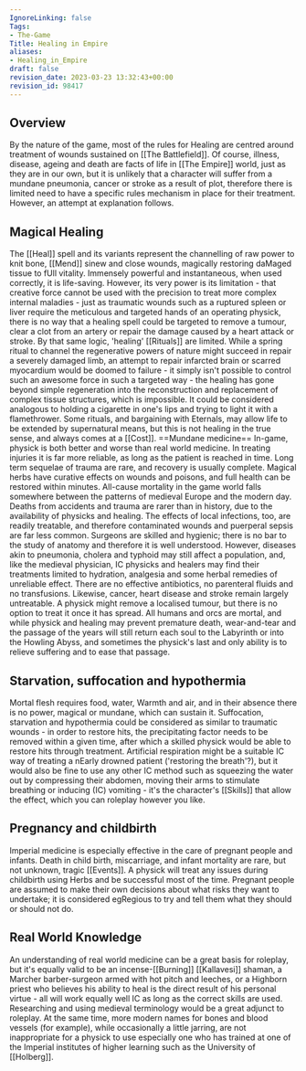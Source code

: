 ```yaml
---
IgnoreLinking: false
Tags:
- The-Game
Title: Healing in Empire
aliases:
- Healing_in_Empire
draft: false
revision_date: 2023-03-23 13:32:43+00:00
revision_id: 98417
---
```


## Overview
By the nature of the game, most of the rules for Healing are centred around treatment of wounds sustained on [[The Battlefield]].  Of course, illness, disease, ageing and death are facts of life in [[The Empire]] world, just as they are in our own, but it is unlikely that a character will suffer from a mundane pneumonia, cancer or stroke as a result of plot, therefore there is limited need to have a specific rules mechanism in place for their treatment. However, an attempt at explanation follows.
## Magical Healing
The [[Heal]] spell and its variants represent the channelling of raw power to knit bone, [[Mend]] sinew and close wounds, magically restoring daMaged tissue to fUll vitality. Immensely powerful and instantaneous, when used correctly, it is life-saving. However, its very power is its limitation - that creative force cannot be used with the precision to treat more complex internal maladies - just as traumatic wounds such as a ruptured spleen or liver require the meticulous and targeted hands of an operating physick, there is no way that a healing spell could be targeted to remove a tumour, clear a clot from an artery or repair the damage caused by a heart attack or stroke. 
By that same logic, 'healing' [[Rituals]] are limited. While a spring ritual to channel the regenerative powers of nature might succeed in repair a severely damaged limb, an attempt to repair infarcted brain or scarred myocardium would be doomed to failure - it simply isn't possible to control such an awesome force in such a targeted way - the healing has gone beyond simple regeneration into the reconstruction and replacement of complex tissue structures, which is impossible.  It could be considered analogous to holding a cigarette in one's lips and trying to light it with a flamethrower.
Some rituals, and bargaining with Eternals, may allow life to be extended by supernatural means, but this is not healing in the true sense, and always comes at a [[Cost]].
==Mundane medicine== 
In-game, physick is both better and worse than real world medicine. In treating injuries it is far more reliable, as long as the patient is reached in time. Long term sequelae of trauma are rare, and recovery is usually complete. Magical herbs have curative effects on wounds and poisons, and full health can be restored within minutes.
All-cause mortality in the game world falls somewhere between the patterns of medieval Europe and the modern day. Deaths from accidents and trauma are rarer than in history, due to the availability of physicks and healing. The effects of local infections, too, are readily treatable, and therefore contaminated wounds and puerperal sepsis are far less common. Surgeons are skilled and hygienic; there is no bar to the study of anatomy and therefore it is well understood. 
However, diseases akin to pneumonia, cholera and typhoid may still affect a population, and, like the medieval physician, IC physicks and healers may find their treatments limited to hydration, analgesia and some herbal remedies of unreliable effect. There are no effective antibiotics, no parenteral fluids and no transfusions.
Likewise, cancer, heart disease and stroke remain largely untreatable. A physick might remove a localised tumour, but there is no option to treat it once it has spread. All humans and orcs are mortal, and while physick and healing may prevent premature death, wear-and-tear and the passage of the years will still return each soul to the Labyrinth or into the Howling Abyss, and sometimes the physick's last and only ability is to relieve suffering and to ease that passage.
## Starvation, suffocation and hypothermia
Mortal flesh requires food, water, Warmth and air, and in their absence there is no power, magical or mundane, which can sustain it. Suffocation, starvation and hypothermia could be considered as similar to traumatic wounds - in order to restore hits, the precipitating factor needs to be removed within a given time, after which a skilled physick would be able to restore hits through treatment. Artificial respiration might be a suitable IC way of treating a nEarly drowned patient ('restoring the breath'?), but it would also be fine to use any other IC method such as squeezing the water out by compressing their abdomen, moving their arms to stimulate breathing or inducing (IC) vomiting - it's the character's [[Skills]] that allow the effect, which you can roleplay however you like.
## Pregnancy and childbirth
Imperial medicine is especially effective in the care of pregnant people and infants. Death in child birth, miscarriage, and infant mortality are rare, but not unknown, tragic [[Events]]. A physick will treat any issues during childbirth using Herbs and be successful most of the time. Pregnant people are assumed to make their own decisions about what risks they want to undertake; it is considered egRegious to try and tell them what they should or should not do.
## Real World Knowledge
An understanding of real world medicine can be a great basis for roleplay, but it's equally valid to be an incense-[[Burning]] [[Kallavesi]] shaman, a Marcher barber-surgeon armed with hot pitch and leeches, or a Highborn priest who believes his ability to heal is the direct result of his personal virtue - all will work equally well IC as long as the correct skills are used. Researching and using medieval terminology would be a great adjunct to roleplay. At the same time, more modern names for bones and blood vessels (for example), while occasionally a little jarring, are not inappropriate for a physick to use especially one who has trained at one of the Imperial institutes of higher learning such as the University of [[Holberg]].